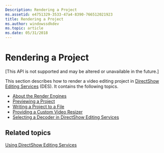 ```yaml
---
Description: Rendering a Project
ms.assetid: e4751329-3533-47a4-8390-766512021923
title: Rendering a Project
ms.author: windowssdkdev
ms.topic: article
ms.date: 05/31/2018
---
```


# Rendering a Project

\[This API is not supported and may be altered or unavailable in the future.\]

This section describes how to render a video editing project in [DirectShow Editing Services](directshow-editing-services.md) (DES). It contains the following topics.

-   [About the Render Engines](about-the-render-engines.md)
-   [Previewing a Project](previewing-a-project.md)
-   [Writing a Project to a File](writing-a-project-to-a-file.md)
-   [Providing a Custom Video Resizer](providing-a-custom-video-resizer.md)
-   [Selecting a Decoder in DirectShow Editing Services](selecting-a-decoder-in-directshow-editing-services.md)

## Related topics

<dl> <dt>

[Using DirectShow Editing Services](using-directshow-editing-services.md)
</dt> </dl>

 

 



